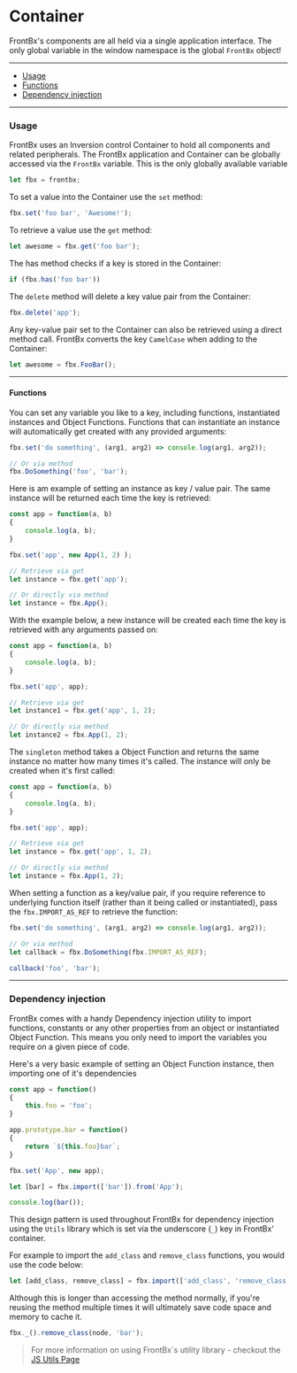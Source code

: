 # Container

FrontBx's components are all held via a single application interface. The only global variable in the window namespace is the global `FrontBx` object!

---

*	[Usage](#usage)
*	[Functions](#functions)
*	[Dependency injection](#dependency-injection)

---

### Usage

FrontBx uses an Inversion control Container to hold all components and related peripherals. The FrontBx application and Container can be globally accessed via the `FrontBx` variable. This is the only globally available variable


```javascript
let fbx = frontbx;
```

To set a value into the Container use the `set` method:

```javascript
fbx.set('foo bar', 'Awesome!');
```

To retrieve a value use the `get` method:

```javascript
let awesome = fbx.get('foo bar');
```

The has method checks if a key is stored in the Container:

```javascript
if (fbx.has('foo bar'))
```

The `delete` method will delete a key value pair from the Container:

```javascript
fbx.delete('app');
```

Any key-value pair set to the Container can also be retrieved using a direct method call. FrontBx converts the key `CamelCase` when adding to the Container:

```javascript
let awesome = fbx.FooBar();
```

---

#### Functions

You can set any variable you like to a key, including functions, instantiated instances and Object Functions. Functions that can instantiate an instance will automatically get created with any provided arguments:

```javascript
fbx.set('do something', (arg1, arg2) => console.log(arg1, arg2));

// Or via method
fbx.DoSomething('foo', 'bar');
```

Here is am example of setting an instance as key / value pair. The same instance will be returned each time the key is retrieved:

```javascript
const app = function(a, b)
{
	console.log(a, b);
}

fbx.set('app', new App(1, 2) );

// Retrieve via get
let instance = fbx.get('app');

// Or directly via method
let instance = fbx.App();
```

With the example below, a new instance will be created each time the key is retrieved with any arguments passed on:

```javascript
const app = function(a, b)
{
	console.log(a, b);
}

fbx.set('app', app);

// Retrieve via get
let instance1 = fbx.get('app', 1, 2);

// Or directly via method
let instance2 = fbx.App(1, 2);
```

The `singleton` method takes a Object Function and returns the same instance no matter how many times it's called. The instance will only be created when it's first called:

```javascript
const app = function(a, b)
{
	console.log(a, b);
}

fbx.set('app', app);

// Retrieve via get 
let instance = fbx.get('app', 1, 2);

// Or directly via method
let instance = fbx.App(1, 2);
```

When setting a function as a key/value pair, if you require reference to underlying function itself (rather than it being called or instantiated), pass the `fbx.IMPORT_AS_REF` to retrieve the function:

```javascript
fbx.set('do something', (arg1, arg2) => console.log(arg1, arg2));

// Or via method
let callback = fbx.DoSomething(fbx.IMPORT_AS_REF);

callback('foo', 'bar');
```

---

### Dependency injection

FrontBx comes with a handy Dependency injection utility to import functions, constants or any other properties from an object or instantiated Object Function. This means you only need to import the variables you require on a given piece of code.

Here's a very basic example of setting an Object Function instance, then importing one of it's dependencies 

```javascript
const app = function()
{
	this.foo = 'foo';
}

app.prototype.bar = function()
{
	return `${this.foo}bar`;
}

fbx.set('App', new app);
```

```javascript
let [bar] = fbx.import(['bar']).from('App');

console.log(bar());
```

This design pattern is used throughout FrontBx for dependency injection using the `Utils` library which is set via the underscore (`_`) key in FrontBx' container.

For example to import the `add_class` and `remove_class` functions, you would use the code below:

```javascript
let [add_class, remove_class] = fbx.import(['add_class', 'remove_class']).from('_');
```

Although this is longer than accessing the method normally, if you're reusing the method multiple times it will ultimately save code space and memory to cache it.

```javascript
fbx._().remove_class(node, 'bar');
```

> For more information on using FrontBx`s utility library - checkout the [JS Utils Page](../utils/index.html)
